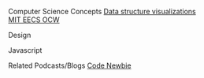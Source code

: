 Computer Science Concepts
[Data structure visualizations](http://www.cs.usfca.edu/~galles/visualization/Algorithms.html)  
[MIT EECS OCW](https://ocw.mit.edu/courses/electrical-engineering-and-computer-science/)  

Design

Javascript


Related Podcasts/Blogs
[Code Newbie](https://www.codenewbie.org/podcast)
